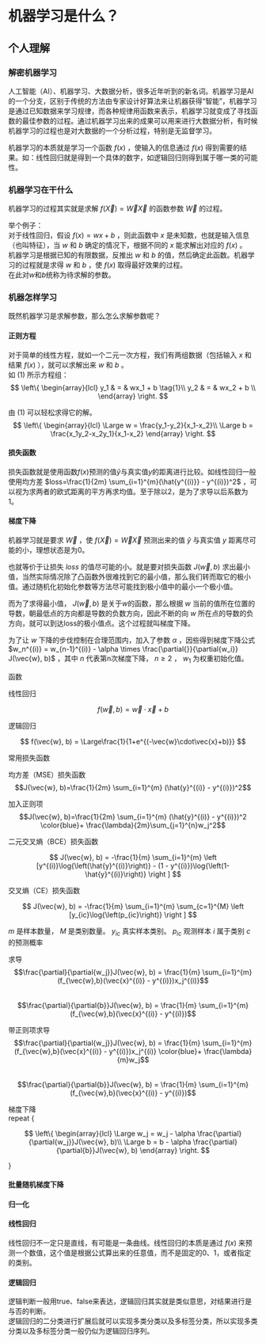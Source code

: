 # 机器学习是什么？  

## 个人理解  

### 解密机器学习  

人工智能（AI）、机器学习、大数据分析，很多近年听到的新名词。机器学习是AI的一个分支，区别于传统的方法由专家设计好算法来让机器获得“智能”，机器学习是通过已知数据来学习规律，而各种规律用函数来表示，机器学习就变成了寻找函数的最佳参数的过程。通过机器学习出来的成果可以用来进行大数据分析，有时候机器学习的过程也是对大数据的一个分析过程，特别是无监督学习。  

机器学习的本质就是学习一个函数 $f(x)$ ，使输入的信息通过 $f(x)$ 得到需要的结果。如：线性回归就是得到一个具体的数字，如逻辑回归则得到属于哪一类的可能性。  

### 机器学习在干什么  

机器学习的过程其实就是求解 $f(\vec{X}) = \vec{W}\vec{X}$ 的函数参数 $\vec{W}$ 的过程。  

举个例子：  
对于线性回归，假设 $f(x)=wx+b$ ，则此函数中 $x$ 是未知数，也就是输入信息（也叫特征），当 $w$ 和 $b$ 确定的情况下，根据不同的 $x$ 能求解出对应的 $f(x)$ 。  
机器学习是根据已知的有限数据，反推出 $w$ 和 $b$ 的值，然后确定此函数。机器学习的过程就是求得 $w$ 和 $b$ ，使 $f(x)$ 取得最好效果的过程。  
在此对$w$和$b$统称为待求解的参数。

### 机器怎样学习  

既然机器学习是求解参数，那么怎么求解参数呢？  

#### 正则方程  

对于简单的线性方程，就如一个二元一次方程，我们有两组数据（包括输入 $x$ 和结果 $f(x)$ ），就可以求解出来 $w$ 和 $b$ 。  
如 $(1)$ 所示方程组：  
$$  
\left\{
    \begin{array}{lcl}
    y_1 & = & wx_1 + b  \tag{1}\\
    y_2 & = & wx_2 + b \\
    \end{array}
\right.  
$$  

由 $(1)$ 可以轻松求得它的解。  
$$
\left\{
    \begin{array}{lcl}
    \Large w = \frac{y_1-y_2}{x_1-x_2}\\
    \Large b = \frac{x_1y_2-x_2y_1}{x_1-x_2}
    \end{array}
\right.
$$

#### 损失函数  

损失函数就是使用函数$f(x)$预测的值$\hat{y}$与真实值$y$的距离进行比较。如线性回归一般使用均方差 $loss=\frac{1}{2m} \sum_{i=1}^{m}(\hat{y^{(i)}} - y^{(i)})^2$ ，可以视为求两者的欧式距离的平方再求均值。至于除以2，是为了求导以后系数为1。  

#### 梯度下降  

机器学习就是要求 $\vec{W}$ ，使 $f(\vec{X}) = \vec{W}\vec{X}$ 预测出来的值 $\hat{y}$ 与真实值 $y$ 距离尽可能的小，理想状态是为0。  

也就等价于让损失 $loss$ 的值尽可能的小。就是要对损失函数 $J(\vec{w}, b)$ 求出最小值，当然实际情况除了凸函数外很难找到它的最小值，那么我们转而取它的极小值。通过随机化初始化参数等方法尽可能找到极小值中的最小一个极小值。  

而为了求得最小值， $J(\vec{w}, b)$ 是关于$w$的函数，那么根据 $w$ 当前的值所在位置的导数，朝最低点的方向都是导数的负数方向，因此不断的向 $w$ 所在点的导数的负方向，就可以到达loss的极小值点。这个过程就叫梯度下降。

为了让 $w$ 下降的步伐控制在合理范围内，加入了参数 $\alpha$ ，因些得到梯度下降公式 $w_n^{(i)} = w_{n-1}^{(i)} - \alpha \times \frac{\partial{}}{\partial{w_i}} J(\vec{w}, b)$ ，其中 $n$ 代表第n次梯度下降， $n \ge 2$ ， $w_1$ 为权重初始化值。

函数  

线性回归  

$$
f(\vec{w}, b) = \vec{w} \cdot \vec{x} + b
$$

逻辑回归  

$$
f(\vec{w}, b) = \Large\frac{1}{1+e^{(-\vec{w}\cdot\vec{x}+b)}}
$$

常用损失函数  

均方差（MSE）损失函数  
$$J(\vec{w}, b)=\frac{1}{2m} \sum_{i=1}^{m} (\hat{y}^{(i)} - y^{(i)})^2$$  

加入正则项  
$$J(\vec{w}, b)=\frac{1}{2m} \sum_{i=1}^{m} (\hat{y}^{(i)} - y^{(i)})^2 \color{blue}+ \frac{\lambda}{2m}\sum_{j=1}^{n}w_j^2$$  

二元交叉熵（BCE）损失函数  

$$
J(\vec{w}, b) = -\frac{1}{m} \sum_{i=1}^{m} \left [y^{(i)}\log{\left(\hat{y}^{(i)}\right)} - (1 - y^{(i)})\log{\left(1-\hat{y}^{(i)}\right)} \right ]
$$

交叉熵（CE）损失函数  

$$
J(\vec{w}, b) = -\frac{1}{m} \sum_{i=1}^{m} \sum_{c=1}^{M} \left [y_{ic}\log{\left(p_{ic}\right)} \right ]
$$  

$m$ 是样本数量， $M$ 是类别数量。
$y_{ic}$ 真实样本类别。
$p_{ic}$ 观测样本 $i$ 属于类别 $c$ 的预测概率  

求导  
$$\frac{\partial}{\partial{w_j}}J(\vec{w}, b) = \frac{1}{m} \sum_{i=1}^{m}(f_{\vec{w},b}(\vec{x}^{(i)} - y^{(i)})x_j^{(i)}$$  
$$\frac{\partial}{\partial{b}}J(\vec{w}, b) = \frac{1}{m} \sum_{i=1}^{m}(f_{\vec{w},b}(\vec{x}^{(i)} - y^{(i)})$$

带正则项求导  
$$\frac{\partial}{\partial{w_j}}J(\vec{w}, b) = \frac{1}{m} \sum_{i=1}^{m}(f_{\vec{w},b}(\vec{x}^{(i)} - y^{(i)})x_j^{(i)} \color{blue}+ \frac{\lambda}{m}w_j$$  
$$\frac{\partial}{\partial{b}}J(\vec{w}, b) = \frac{1}{m} \sum_{i=1}^{m}(f_{\vec{w},b}(\vec{x}^{(i)} - y^{(i)})$$

梯度下降  
repeat {  

$$
\left\{
    \begin{array}{lcl}
    \Large w_j = w_j - \alpha \frac{\partial}{\partial{w_j}}J(\vec{w}, b)\\
    \Large b = b - \alpha \frac{\partial}{\partial{b}}J(\vec{w}, b)
    \end{array}
\right.
$$  

}  

#### 批量随机梯度下降  

#### 归一化  

#### 线性回归  

线性回归不一定只是直线，有可能是一条曲线。线性回归的本质是通过 $f(x)$ 来预测一个数值，这个值是根据公式算出来的任意值，而不是固定的0、1，或者指定的类别。

#### 逻辑回归  

逻辑判断一般用true、false来表达，逻辑回归其实就是类似意思，对结果进行是与否的判断。  
逻辑回归的二分类进行扩展后就可以实现多类分类以及多标签分类，所以实现多类分类以及多标签分类一般仍似为逻辑回归序列。  
